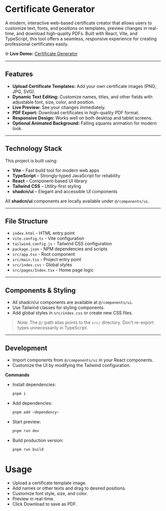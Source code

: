 # Certificate Generator

A modern, interactive web-based certificate creator that allows users to customize text, fonts, and positions on templates, preview changes in real-time, and download high-quality PDFs.
Built with React, Vite, and TypeScript, this tool offers a seamless, responsive experience for creating professional certificates easily.


🌐 **Live Demo:** [Certificate Generator](https://certificate-generator-nine-tau.vercel.app/)

---

## Features

- **Upload Certificate Templates:** Add your own certificate images (PNG, JPG, SVG).  
- **Dynamic Text Editing:** Customize names, titles, and other fields with adjustable font, size, color, and position.  
- **Live Preview:** See your changes immediately.  
- **PDF Export:** Download certificates in high-quality PDF format.  
- **Responsive Design:** Works well on both desktop and tablet screens.  
- **Optional Animated Background:** Falling squares animation for modern look.  

---

## Technology Stack

This project is built using:

- **Vite** – Fast build tool for modern web apps  
- **TypeScript** – Strongly-typed JavaScript for reliability  
- **React** – Component-based UI library  
- **Tailwind CSS** – Utility-first styling  
- **shadcn/ui** – Elegant and accessible UI components  

All **shadcn/ui** components are locally available under `@/components/ui`.

---

## File Structure

- `index.html` - HTML entry point  
- `vite.config.ts` - Vite configuration  
- `tailwind.config.js` - Tailwind CSS configuration  
- `package.json` - NPM dependencies and scripts  
- `src/app.tsx` - Root component  
- `src/main.tsx` - Project entry point  
- `src/index.css` - Global styles  
- `src/pages/Index.tsx` - Home page logic  

---

## Components & Styling

- All shadcn/ui components are available at `@/components/ui`.  
- Use Tailwind classes for styling components.  
- Add global styles in `src/index.css` or create new CSS files.  

> Note: The `@/` path alias points to the `src/` directory. Don’t re-export types unnecessarily in TypeScript.

---

## Development

- Import components from `@/components/ui` in your React components.  
- Customize the UI by modifying the Tailwind configuration.

**Commands**

- Install dependencies:  
  ```bash
  pnpm i

- Add dependencies: 
  ```bash
  pnpm add <dependency>

- Start preview:
  ```bash
  pnpm run dev

- Build production version:
  ```bash
  pnpm run build

# Usage

- Upload a certificate template image.
- Add names or other texts and drag to desired positions.
- Customize font style, size, and color.
- Preview in real-time.
- Click Download to save as PDF.





 
